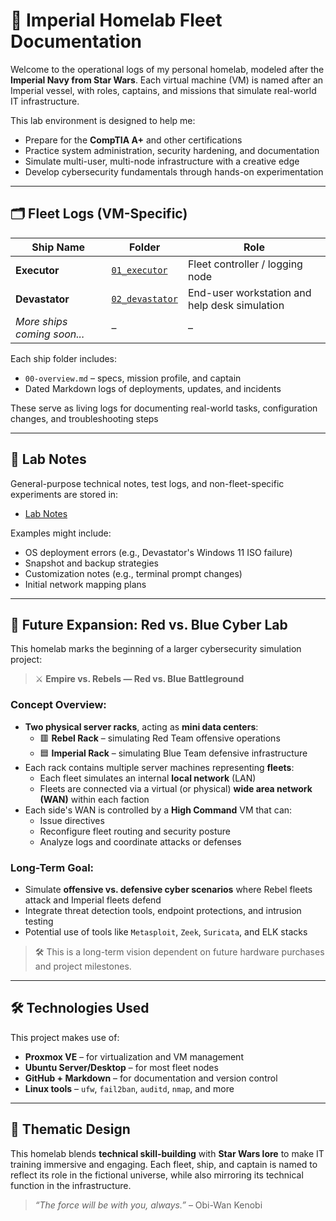 # 🚀 Imperial Homelab Fleet Documentation

Welcome to the operational logs of my personal homelab, modeled after the **Imperial Navy from Star Wars**. Each virtual machine (VM) is named after an Imperial vessel, with roles, captains, and missions that simulate real-world IT infrastructure.

This lab environment is designed to help me:

- Prepare for the **CompTIA A+** and other certifications
- Practice system administration, security hardening, and documentation
- Simulate multi-user, multi-node infrastructure with a creative edge
- Develop cybersecurity fundamentals through hands-on experimentation

---

## 🗂️ Fleet Logs (VM-Specific)

| Ship Name      | Folder                                   | Role                                           |
|----------------|-------------------------------------------|------------------------------------------------|
| **Executor**   | [`01_executor`](./01_executor)           | Fleet controller / logging node               |
| **Devastator** | [`02_devastator`](./02_devastator)       | End-user workstation and help desk simulation |
| *More ships coming soon...* | –                           | –                                              |


Each ship folder includes:
- `00-overview.md` – specs, mission profile, and captain
- Dated Markdown logs of deployments, updates, and incidents

These serve as living logs for documenting real-world tasks, configuration changes, and troubleshooting steps

---

## 📓 Lab Notes

General-purpose technical notes, test logs, and non-fleet-specific experiments are stored in:

- [Lab Notes](./lab_notes)

Examples might include:
- OS deployment errors (e.g., Devastator's Windows 11 ISO failure)
- Snapshot and backup strategies
- Customization notes (e.g., terminal prompt changes)
- Initial network mapping plans

---

## 🧭 Future Expansion: Red vs. Blue Cyber Lab

This homelab marks the beginning of a larger cybersecurity simulation project:

> ⚔️ **Empire vs. Rebels — Red vs. Blue Battleground**

### Concept Overview:

- **Two physical server racks**, acting as **mini data centers**:
  - 🟥 **Rebel Rack** – simulating Red Team offensive operations
  - 🟦 **Imperial Rack** – simulating Blue Team defensive infrastructure
- Each rack contains multiple server machines representing **fleets**:
  - Each fleet simulates an internal **local network** (LAN)
  - Fleets are connected via a virtual (or physical) **wide area network (WAN)** within each faction
- Each side's WAN is controlled by a **High Command** VM that can:
  - Issue directives
  - Reconfigure fleet routing and security posture
  - Analyze logs and coordinate attacks or defenses

### Long-Term Goal:

- Simulate **offensive vs. defensive cyber scenarios** where Rebel fleets attack and Imperial fleets defend
- Integrate threat detection tools, endpoint protections, and intrusion testing
- Potential use of tools like `Metasploit`, `Zeek`, `Suricata`, and ELK stacks

> 🛠️ This is a long-term vision dependent on future hardware purchases and project milestones.

---

## 🛠️ Technologies Used

This project makes use of:

- **Proxmox VE** – for virtualization and VM management
- **Ubuntu Server/Desktop** – for most fleet nodes
- **GitHub + Markdown** – for documentation and version control
- **Linux tools** – `ufw`, `fail2ban`, `auditd`, `nmap`, and more

---

## 🌌 Thematic Design

This homelab blends **technical skill-building** with **Star Wars lore** to make IT training immersive and engaging. Each fleet, ship, and captain is named to reflect its role in the fictional universe, while also mirroring its technical function in the infrastructure.

> _“The force will be with you, always.”_ – Obi-Wan Kenobi

